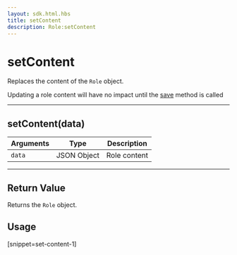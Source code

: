 ```yaml
---
layout: sdk.html.hbs
title: setContent
description: Role:setContent
---
```

  

# setContent
Replaces the content of the `Role` object.

<div class="alert alert-info">
Updating a role content will have no impact until the <a href="{{ site_base_path }}sdk-reference/role/save">save</a> method is called
</div>

---

## setContent(data)

| Arguments | Type | Description |
|---------------|---------|----------------------------------------|
| ``data`` | JSON Object | Role content |

---

## Return Value

Returns the `Role` object.

## Usage

[snippet=set-content-1]
